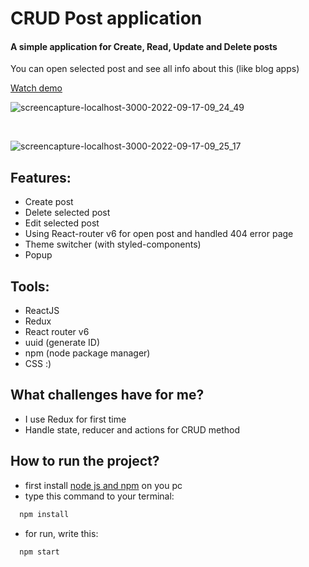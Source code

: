 # CRUD Post application

#### A simple application for Create, Read, Update and Delete posts
You can open selected post and see all info about this (like blog apps)


[Watch demo](https://nafasebra.github.io/CRUD-app-redux/)

![screencapture-localhost-3000-2022-09-17-09_24_49](https://user-images.githubusercontent.com/74317517/190841147-b93e1b50-f72d-4f24-991e-6b0c5badf350.png)

<br />

![screencapture-localhost-3000-2022-09-17-09_25_17](https://user-images.githubusercontent.com/74317517/190841149-a5a9fdd2-2620-4bb9-bd58-8bcb3e6b42c7.png)


## Features:
- Create post
- Delete selected post
- Edit selected post
- Using React-router v6 for open post and handled 404 error page
- Theme switcher (with styled-components)
- Popup

## Tools:
- ReactJS
- Redux
- React router v6
- uuid (generate ID)
- npm (node package manager)
- CSS :)

## What challenges have for me?
- I use Redux for first time
- Handle state, reducer and actions for CRUD method

## How to run the project?
- first install [node js and npm](https://nodejs.org/en/) on you pc 
- type this command to your terminal: 
```bash
  npm install
``` 
- for run, write this: 
```bash
  npm start
```


